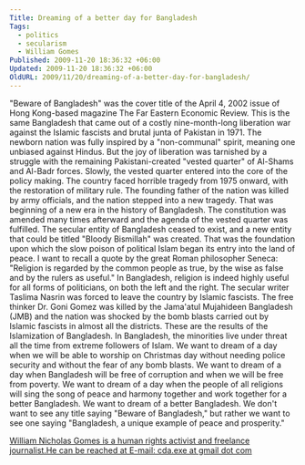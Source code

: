 ```yaml
---
Title: Dreaming of a better day for Bangladesh
Tags:
  - politics
  - secularism
  - William Gomes
Published: 2009-11-20 18:36:32 +06:00
Updated: 2009-11-20 18:36:32 +06:00
OldURL: 2009/11/20/dreaming-of-a-better-day-for-bangladesh/
---
```


"Beware of Bangladesh" was the cover title of the April 4, 2002 issue of Hong Kong-based magazine The Far Eastern Economic Review. This is the same Bangladesh that came out of a costly nine-month-long liberation war against the Islamic fascists and brutal junta of Pakistan in 1971. The newborn nation was fully inspired by a "non-communal" spirit, meaning one unbiased against Hindus. But the joy of liberation was tarnished by a struggle with the remaining Pakistani-created "vested quarter" of Al-Shams and Al-Badr forces. Slowly, the vested quarter entered into the core of the policy making. The country faced horrible tragedy from 1975 onward, with the restoration of military rule. The founding father of the nation was killed by army officials, and the nation stepped into a new tragedy. That was beginning of a new era in the history of Bangladesh. The constitution was amended many times afterward and the agenda of the vested quarter was fulfilled. The secular entity of Bangladesh ceased to exist, and a new entity that could be titled "Bloody Bismillah" was created. That was the foundation upon which the slow poison of political Islam began its entry into the land of peace. I want to recall a quote by the great Roman philosopher Seneca: "Religion is regarded by the common people as true, by the wise as false and by the rulers as useful." In Bangladesh, religion is indeed highly useful for all forms of politicians, on both the left and the right. The secular writer Taslima Nasrin was forced to leave the country by Islamic fascists. The free thinker Dr. Goni Gomez was killed by the Jama'atul Mujahideen Bangladesh (JMB) and the nation was shocked by the bomb blasts carried out by Islamic fascists in almost all the districts. These are the results of the Islamization of Bangladesh. In Bangladesh, the minorities live under threat all the time from extreme followers of Islam. We want to dream of a day when we will be able to worship on Christmas day without needing police security and without the fear of any bomb blasts. We want to dream of a day when Bangladesh will be free of corruption and when we will be free from poverty. We want to dream of a day when the people of all religions will sing the song of peace and harmony together and work together for a better Bangladesh. We want to dream of a better Bangladesh. We don't want to see any title saying "Beware of Bangladesh," but rather we want to see one saying "Bangladesh, a unique example of peace and prosperity."

<a href="https://nicholasgomes.wordpress.com/2009/11/20/dreaming-of-a-better-day-for-bangladesh/">William Nicholas Gomes is a human rights activist and freelance journalist.He can be reached at E-mail: cda.exe at gmail dot com
</a>
